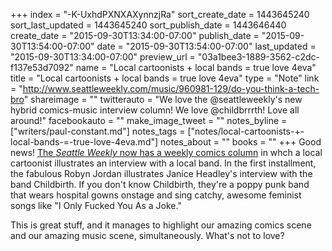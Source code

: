 +++
index = "-K-UxhdPXNXAXynnzjRa"
sort_create_date = 1443645240
sort_last_updated = 1443645240
sort_publish_date = 1443646440
create_date = "2015-09-30T13:34:00-07:00"
publish_date = "2015-09-30T13:54:00-07:00"
date = "2015-09-30T13:54:00-07:00"
last_updated = "2015-09-30T13:34:00-07:00"
preview_url = "03a1bee3-1889-3562-c2dc-f137e53d7092"
name = "Local cartoonists + local bands = true love 4eva"
title = "Local cartoonists + local bands = true love 4eva"
type = "Note"
link = "http://www.seattleweekly.com/music/960981-129/do-you-think-a-tech-bro"
shareimage = ""
twitterauto = "We love the @seattleweekly's new hybrid comics-music interview column! We love @childbrrrth! Love all around!"
facebookauto = ""
make_image_tweet = ""
notes_byline = ["writers/paul-constant.md"]
notes_tags = ["notes/local-cartoonists-+-local-bands-=-true-love-4eva.md"]
notes_about = ""
books = ""
+++
Good news! [The *Seattle Weekly* now has a weekly comics column](http://www.seattleweekly.com/music/960981-129/do-you-think-a-tech-bro) in whch a local cartoonist illustrates an interview with a local band. In the first installment, the fabulous Robyn Jordan illustrates Janice Headley's interview with the band Childbirth. If you don't know Childbirth, they're a poppy punk band that wears hospital gowns onstage and sing catchy, awesome feminist songs like "I Only Fucked You As a Joke."

This is great stuff, and it manages to highlight our amazing comics scene and our amazing music scene, simultaneously. What's not to love?